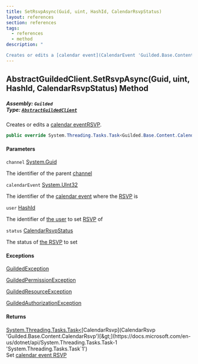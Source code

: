 ```yaml
---
title: SetRsvpAsync(Guid, uint, HashId, CalendarRsvpStatus)
layout: references
section: references
tags:
  - references
  - method
description: "

Creates or edits a [calendar event](CalendarEvent 'Guilded.Base.Content.CalendarEvent')[RSVP](CalendarRsvp 'Guilded.Base.Content.CalendarRsvp')."
---
```


## AbstractGuildedClient.SetRsvpAsync(Guid, uint, HashId, CalendarRsvpStatus) Method
##### **Assembly:** `Guilded`<br/>**Type:** [`AbstractGuildedClient`](AbstractGuildedClient 'Guilded.AbstractGuildedClient')

Creates or edits a [calendar event](CalendarEvent 'Guilded.Base.Content.CalendarEvent')[RSVP](CalendarRsvp 'Guilded.Base.Content.CalendarRsvp').

```csharp
public override System.Threading.Tasks.Task<Guilded.Base.Content.CalendarRsvp> SetRsvpAsync(Guid channel, uint calendarEvent, Guilded.Base.HashId user, Guilded.Base.Content.CalendarRsvpStatus status);
```
#### Parameters

<a name='Guilded.AbstractGuildedClient.SetRsvpAsync(Guid,uint,Guilded.Base.HashId,Guilded.Base.Content.CalendarRsvpStatus).channel'></a>

`channel` [System.Guid](https://docs.microsoft.com/en-us/dotnet/api/System.Guid 'System.Guid')

The identifier of the parent [channel](ServerChannel 'Guilded.Base.Servers.ServerChannel')

<a name='Guilded.AbstractGuildedClient.SetRsvpAsync(Guid,uint,Guilded.Base.HashId,Guilded.Base.Content.CalendarRsvpStatus).calendarEvent'></a>

`calendarEvent` [System.UInt32](https://docs.microsoft.com/en-us/dotnet/api/System.UInt32 'System.UInt32')

The identifier of the [calendar event](CalendarEvent 'Guilded.Base.Content.CalendarEvent') where the [RSVP](CalendarRsvp 'Guilded.Base.Content.CalendarRsvp') is

<a name='Guilded.AbstractGuildedClient.SetRsvpAsync(Guid,uint,Guilded.Base.HashId,Guilded.Base.Content.CalendarRsvpStatus).user'></a>

`user` [HashId](HashId 'Guilded.Base.HashId')

The identifier of [the user](User 'Guilded.Base.Users.User') to set [RSVP](CalendarRsvp 'Guilded.Base.Content.CalendarRsvp') of

<a name='Guilded.AbstractGuildedClient.SetRsvpAsync(Guid,uint,Guilded.Base.HashId,Guilded.Base.Content.CalendarRsvpStatus).status'></a>

`status` [CalendarRsvpStatus](CalendarRsvpStatus 'Guilded.Base.Content.CalendarRsvpStatus')

The status of [the RSVP](CalendarEvent 'Guilded.Base.Content.CalendarEvent') to set

#### Exceptions

[GuildedException](GuildedException 'Guilded.Base.GuildedException')

[GuildedPermissionException](GuildedPermissionException 'Guilded.Base.GuildedPermissionException')

[GuildedResourceException](GuildedResourceException 'Guilded.Base.GuildedResourceException')

[GuildedAuthorizationException](GuildedAuthorizationException 'Guilded.Base.GuildedAuthorizationException')

#### Returns
[System.Threading.Tasks.Task&lt;](https://docs.microsoft.com/en-us/dotnet/api/System.Threading.Tasks.Task-1 'System.Threading.Tasks.Task`1')[CalendarRsvp](CalendarRsvp 'Guilded.Base.Content.CalendarRsvp')[&gt;](https://docs.microsoft.com/en-us/dotnet/api/System.Threading.Tasks.Task-1 'System.Threading.Tasks.Task`1')  
Set [calendar event RSVP](CalendarRsvp 'Guilded.Base.Content.CalendarRsvp')